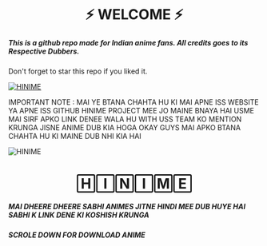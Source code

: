 
<h1 align="center">⚡ WELCOME ⚡</h1>






<h5>This is a github repo made for Indian anime fans. All credits goes to its Respective Dubbers.</h5>



Don't forget to star this repo if you liked it.


[![HINIME](https://telegra.ph/file/a29f4769d061f1665ed7e.jpg)](https://github.com/sidhu70/HINIME)




IMPORTANT NOTE : MAI YE BTANA CHAHTA HU KI MAI APNE ISS WEBSITE YA APNE ISS GITHUB HINIME PROJECT MEE JO MAINE BNAYA HAI USME MAI SIRF APKO LINK DENEE WALA HU WITH USS TEAM KO MENTION KRUNGA JISNE ANIME DUB KIA HOGA OKAY GUYS MAI APKO BTANA CHAHTA HU KI MAINE DUB NHI KIA HAI




![HINIME](https://telegra.ph/file/5f67f215a37ad1e13ca18.jpg)



<h1 align="center"> 🄷🄸🄽🄸🄼🄴 </h1>


 <h5>MAI DHEERE DHEERE SABHI ANIMES JITNE HINDI MEE DUB HUYE HAI SABHI K LINK DENE KI KOSHISH KRUNGA<h5>



 SCROLE DOWN FOR DOWNLOAD ANIME
